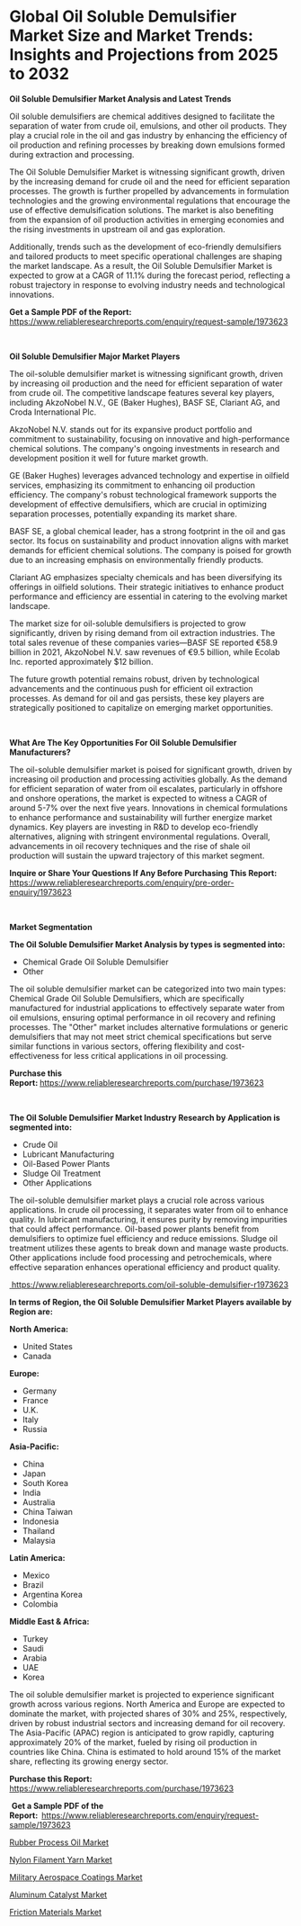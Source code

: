 <p><h1>Global Oil Soluble Demulsifier Market Size and Market Trends: Insights and Projections from 2025 to 2032</h1></p><p><strong>Oil Soluble Demulsifier Market Analysis and Latest Trends</strong></p>
<p><p>Oil soluble demulsifiers are chemical additives designed to facilitate the separation of water from crude oil, emulsions, and other oil products. They play a crucial role in the oil and gas industry by enhancing the efficiency of oil production and refining processes by breaking down emulsions formed during extraction and processing.</p><p>The Oil Soluble Demulsifier Market is witnessing significant growth, driven by the increasing demand for crude oil and the need for efficient separation processes. The growth is further propelled by advancements in formulation technologies and the growing environmental regulations that encourage the use of effective demulsification solutions. The market is also benefiting from the expansion of oil production activities in emerging economies and the rising investments in upstream oil and gas exploration.</p><p>Additionally, trends such as the development of eco-friendly demulsifiers and tailored products to meet specific operational challenges are shaping the market landscape. As a result, the Oil Soluble Demulsifier Market is expected to grow at a CAGR of 11.1% during the forecast period, reflecting a robust trajectory in response to evolving industry needs and technological innovations.</p></p>
<p><strong>Get a Sample PDF of the Report:&nbsp;</strong> <a href="https://www.reliableresearchreports.com/enquiry/request-sample/1973623?utm_campaign=34&utm_medium=2&utm_source=Github&utm_content=ia&utm_term=01042025&utm_id=oil-soluble-demulsifier">https://www.reliableresearchreports.com/enquiry/request-sample/1973623</a></p>
<p>&nbsp;</p>
<p><strong>Oil Soluble Demulsifier Major Market Players</strong></p>
<p><p>The oil-soluble demulsifier market is witnessing significant growth, driven by increasing oil production and the need for efficient separation of water from crude oil. The competitive landscape features several key players, including AkzoNobel N.V., GE (Baker Hughes), BASF SE, Clariant AG, and Croda International Plc.</p><p>AkzoNobel N.V. stands out for its expansive product portfolio and commitment to sustainability, focusing on innovative and high-performance chemical solutions. The company's ongoing investments in research and development position it well for future market growth.</p><p>GE (Baker Hughes) leverages advanced technology and expertise in oilfield services, emphasizing its commitment to enhancing oil production efficiency. The company's robust technological framework supports the development of effective demulsifiers, which are crucial in optimizing separation processes, potentially expanding its market share.</p><p>BASF SE, a global chemical leader, has a strong footprint in the oil and gas sector. Its focus on sustainability and product innovation aligns with market demands for efficient chemical solutions. The company is poised for growth due to an increasing emphasis on environmentally friendly products.</p><p>Clariant AG emphasizes specialty chemicals and has been diversifying its offerings in oilfield solutions. Their strategic initiatives to enhance product performance and efficiency are essential in catering to the evolving market landscape.</p><p>The market size for oil-soluble demulsifiers is projected to grow significantly, driven by rising demand from oil extraction industries. The total sales revenue of these companies varies—BASF SE reported €58.9 billion in 2021, AkzoNobel N.V. saw revenues of €9.5 billion, while Ecolab Inc. reported approximately $12 billion. </p><p>The future growth potential remains robust, driven by technological advancements and the continuous push for efficient oil extraction processes. As demand for oil and gas persists, these key players are strategically positioned to capitalize on emerging market opportunities.</p></p>
<p>&nbsp;</p>
<p><strong>What Are The Key Opportunities For Oil Soluble Demulsifier Manufacturers?</strong></p>
<p><p>The oil-soluble demulsifier market is poised for significant growth, driven by increasing oil production and processing activities globally. As the demand for efficient separation of water from oil escalates, particularly in offshore and onshore operations, the market is expected to witness a CAGR of around 5-7% over the next five years. Innovations in chemical formulations to enhance performance and sustainability will further energize market dynamics. Key players are investing in R&D to develop eco-friendly alternatives, aligning with stringent environmental regulations. Overall, advancements in oil recovery techniques and the rise of shale oil production will sustain the upward trajectory of this market segment.</p></p>
<p><strong>Inquire or Share Your Questions If Any Before Purchasing This Report:</strong> <a href="https://www.reliableresearchreports.com/enquiry/pre-order-enquiry/1973623?utm_campaign=34&utm_medium=2&utm_source=Github&utm_content=ia&utm_term=01042025&utm_id=oil-soluble-demulsifier">https://www.reliableresearchreports.com/enquiry/pre-order-enquiry/1973623</a></p>
<p>&nbsp;</p>
<p><strong>Market Segmentation</strong></p>
<p><strong>The Oil Soluble Demulsifier Market Analysis by types is segmented into:</strong></p>
<p><ul><li>Chemical Grade Oil Soluble Demulsifier</li><li>Other</li></ul></p>
<p><p>The oil soluble demulsifier market can be categorized into two main types: Chemical Grade Oil Soluble Demulsifiers, which are specifically manufactured for industrial applications to effectively separate water from oil emulsions, ensuring optimal performance in oil recovery and refining processes. The "Other" market includes alternative formulations or generic demulsifiers that may not meet strict chemical specifications but serve similar functions in various sectors, offering flexibility and cost-effectiveness for less critical applications in oil processing.</p></p>
<p><strong>Purchase this Report:&nbsp;</strong><a href="https://www.reliableresearchreports.com/purchase/1973623?utm_campaign=34&utm_medium=2&utm_source=Github&utm_content=ia&utm_term=01042025&utm_id=oil-soluble-demulsifier">https://www.reliableresearchreports.com/purchase/1973623</a></p>
<p>&nbsp;</p>
<p><strong>The Oil Soluble Demulsifier Market Industry Research by Application is segmented into:</strong></p>
<p><ul><li>Crude Oil</li><li>Lubricant Manufacturing</li><li>Oil-Based Power Plants</li><li>Sludge Oil Treatment</li><li>Other Applications</li></ul></p>
<p><p>The oil-soluble demulsifier market plays a crucial role across various applications. In crude oil processing, it separates water from oil to enhance quality. In lubricant manufacturing, it ensures purity by removing impurities that could affect performance. Oil-based power plants benefit from demulsifiers to optimize fuel efficiency and reduce emissions. Sludge oil treatment utilizes these agents to break down and manage waste products. Other applications include food processing and petrochemicals, where effective separation enhances operational efficiency and product quality.</p></p>
<p><a href="https://www.reliableresearchreports.com/oil-soluble-demulsifier-r1973623?utm_campaign=34&utm_medium=2&utm_source=Github&utm_content=ia&utm_term=01042025&utm_id=oil-soluble-demulsifier">&nbsp;https://www.reliableresearchreports.com/oil-soluble-demulsifier-r1973623</a></p>
<p><strong>In terms of Region, the Oil Soluble Demulsifier Market Players available by Region are:</strong></p>
<p>
    <p> <strong> North America: </strong>
        <ul>
            <li>United States</li>
            <li>Canada</li>
        </ul>
        </p> 
    <p> <strong> Europe: </strong>
        <ul>
            <li>Germany</li>
            <li>France</li>
            <li>U.K.</li>
            <li>Italy</li>
            <li>Russia</li>
        </ul>
        </p> 
    <p> <strong> Asia-Pacific: </strong>
        <ul>
            <li>China</li>
            <li>Japan</li>
            <li>South Korea</li>
            <li>India</li>
            <li>Australia</li>
            <li>China Taiwan</li>
            <li>Indonesia</li>
            <li>Thailand</li>
            <li>Malaysia</li>
        </ul>
        </p> 
    <p> <strong> Latin America: </strong>
        <ul>
            <li>Mexico</li>
            <li>Brazil</li>
            <li>Argentina Korea</li>
            <li>Colombia</li>
        </ul>
        </p> 
    <p> <strong> Middle East & Africa: </strong>
        <ul>
            <li>Turkey</li>
            <li>Saudi</li>
            <li>Arabia</li>
            <li>UAE</li>
            <li>Korea</li>
        </ul>
    </p>
    </p>
<p><p>The oil soluble demulsifier market is projected to experience significant growth across various regions. North America and Europe are expected to dominate the market, with projected shares of 30% and 25%, respectively, driven by robust industrial sectors and increasing demand for oil recovery. The Asia-Pacific (APAC) region is anticipated to grow rapidly, capturing approximately 20% of the market, fueled by rising oil production in countries like China. China is estimated to hold around 15% of the market share, reflecting its growing energy sector.</p></p>
<p><strong>Purchase this Report: </strong><a href="https://www.reliableresearchreports.com/purchase/1973623?utm_campaign=34&utm_medium=2&utm_source=Github&utm_content=ia&utm_term=01042025&utm_id=oil-soluble-demulsifier">https://www.reliableresearchreports.com/purchase/1973623</a></p>
<p>&nbsp;<strong>Get a Sample PDF of the Report:&nbsp;&nbsp;</strong><a href="https://www.reliableresearchreports.com/enquiry/request-sample/1973623?utm_campaign=34&utm_medium=2&utm_source=Github&utm_content=ia&utm_term=01042025&utm_id=oil-soluble-demulsifier">https://www.reliableresearchreports.com/enquiry/request-sample/1973623</a></p>
<p><strong></strong></p>
<p><p><a href="https://github.com/alasmyayock/Market-Research-Report-List-1/blob/main/rubber-process-oil-market.md?utm_campaign=34&utm_medium=2&utm_source=Github&utm_content=ia&utm_term=01042025&utm_id=oil-soluble-demulsifier">Rubber Process Oil Market</a></p><p><a href="https://github.com/celpabembes/Market-Research-Report-List-1/blob/main/nylon-filament-yarn-market.md?utm_campaign=34&utm_medium=2&utm_source=Github&utm_content=ia&utm_term=01042025&utm_id=oil-soluble-demulsifier">Nylon Filament Yarn Market</a></p><p><a href="https://github.com/gunbybeahmg1/Market-Research-Report-List-1/blob/main/military-aerospace-coatings-market.md?utm_campaign=34&utm_medium=2&utm_source=Github&utm_content=ia&utm_term=01042025&utm_id=oil-soluble-demulsifier">Military Aerospace Coatings Market</a></p><p><a href="https://github.com/voetzeszuh/Market-Research-Report-List-1/blob/main/aluminum-catalyst-market.md?utm_campaign=34&utm_medium=2&utm_source=Github&utm_content=ia&utm_term=01042025&utm_id=oil-soluble-demulsifier">Aluminum Catalyst Market</a></p><p><a href="https://github.com/memorirummy/Market-Research-Report-List-1/blob/main/friction-materials-market.md?utm_campaign=34&utm_medium=2&utm_source=Github&utm_content=ia&utm_term=01042025&utm_id=oil-soluble-demulsifier">Friction Materials Market</a></p></p>